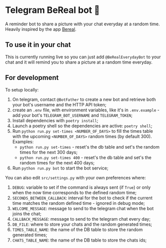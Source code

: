 
# Telegram BeReal bot :robot:

A reminder bot to share a picture with your chat everyday at a random time. Heavily inspired by the app [Bereal](https://bere.al/en).

## To use it in your chat

This is currently running live so you can just add `@BeRealEverydayBot` to your chat and it will remind you to share a picture at a random time everyday.


## For development

To setup locally:

1. On telegram, contact `@BotFather` to create a new bot and retrieve both your bot's username and the HTTP API token;
2. create an `.env` file, with environment variables, like it's in `.env.example` - add your bot's `TELEGRAM_BOT_USERNAME` and `TELEGRAM_TOKEN`;
3. Install dependencies with `poetry install`;
4. Launch a poetry shell so the dependencies are active: `poetry shell`;
5. Run `python run.py set-times <NUMBER_OF_DAYS>` to fill the times table with the upcoming `<NUMBER_OF_DAYS>` random times (by default 300). Examples:
   - `python run.py set-times` - reset's the db table and set's the random times for the next 300 days;
   - `python run.py set-times 400` - reset's the db table and set's the random times for the next 400 days; 
6. Run `python run.py bot` to start the bot service;

You can also edit `src/settings.py` with your own preferences where:

1. `DEBUG`: variable to set if the command is always sent (if `True`) or only when the now time corresponds to the defined random time;
2. `SECONDS_BETWEEN_CALLBACK`: interval for the bot to check if the current time matches the random defined time - ignored in debug mode;
3. `WELCOME_MESSAGE`: message to send to the telegram chat when the bot joins the chat;
4. `CALLBACK_MESSAGE`: message to send to the telegram chat every day;
5. `DB_FILE`: where to store your chats and the random generated times;
6. `TIMES_TABLE_NAME`: the name of the DB table to store the random generated times;
7. `CHATS_TABLE_NAME`: the name of the DB table to store the chats ids;


